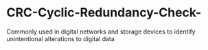 # CRC-Cyclic-Redundancy-Check-
Commonly used in digital networks and storage devices to identify unintentional alterations to digital data
